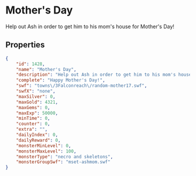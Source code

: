 # Mother's Day

Help out Ash in order to get him to his mom's house for Mother's Day!

## Properties

```json
{
    "id": 1428,
    "name": "Mother's Day",
    "description": "Help out Ash in order to get him to his mom's house for Mother's Day!",
    "complete": "Happy Mother's Day!",
    "swf": "towns\/3Falconreach\/random-mother17.swf",
    "swfX": "none",
    "maxSilver": 0,
    "maxGold": 4321,
    "maxGems": 0,
    "maxExp": 50000,
    "minTime": 0,
    "counter": 0,
    "extra": "",
    "dailyIndex": 0,
    "dailyReward": 0,
    "monsterMinLevel": 0,
    "monsterMaxLevel": 100,
    "monsterType": "necro and skeletons",
    "monsterGroupSwf": "mset-ashmom.swf"
}
```

